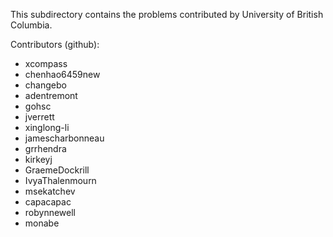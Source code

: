 This subdirectory contains the problems contributed by University of British Columbia.

Contributors (github):
* xcompass
* chenhao6459new
* changebo
* adentremont
* gohsc
* jverrett
* xinglong-li
* jamescharbonneau
* grrhendra
* kirkeyj
* GraemeDockrill
* IvyaThalenmourn
* msekatchev
* capacapac
* robynnewell
* monabe
